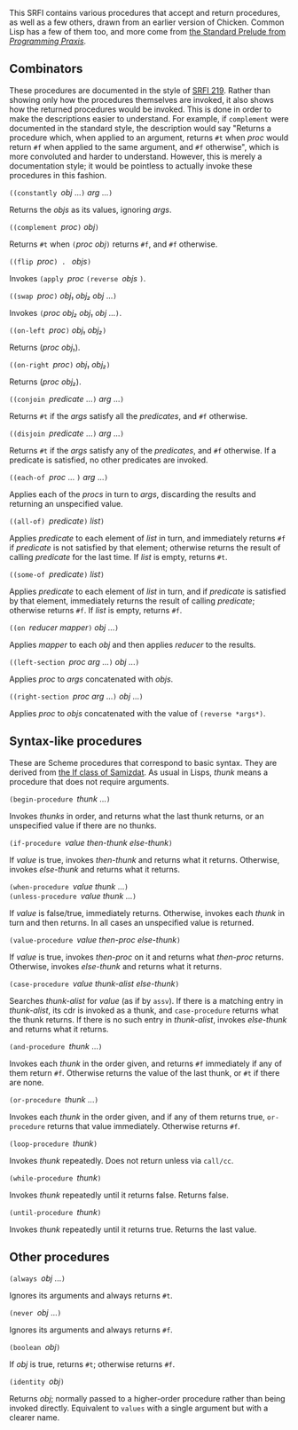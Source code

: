 This SRFI contains various procedures that accept and return procedures, as well as a few others, drawn from an earlier version of Chicken.  Common Lisp has a few of them too, and more come from [the Standard Prelude from *Programming Praxis*](http://programmingpraxis.com/contents/standard-prelude/).




## Combinators

These procedures are documented in the style of [SRFI 219](https://srfi.schemers.org/srfi-219/srfi-219.html).  Rather than showing only how the procedures themselves are invoked, it also shows how the returned procedures would be invoked.  This is done in order to make the descriptions easier to understand.  For example, if `complement` were documented in the standard style, the description would say "Returns a procedure which, when applied to an argument, returns `#t` when *proc* would return `#f` when applied to the same argument, and `#f` otherwise", which is more convoluted and harder to understand.  However, this is merely a documentation style; it would be pointless to actually invoke these procedures in this fashion.

`((constantly `*obj* ...`)` *arg* ...`)`

Returns the *objs* as its values, ignoring *args*.

`((complement `*proc*`)` *obj*`)`

Returns `#t` when `(`*proc obj*`)` returns `#f`, and `#f` otherwise.

`((flip `*proc*`) . ` *objs*`)`

Invokes `(apply `*proc* `(reverse `*objs* `)`.

`((swap `*proc*`)` *obj₁ obj₂ obj* ...`)`

Invokes `(`*proc obj₂ obj₁ obj* ...`)`.

`((on-left `*proc*`)` *obj₁ obj₂*`)`

Returns (*proc obj₁*).

`((on-right `*proc*`)` *obj₁ obj₂*`)`

Returns (*proc obj₂*).

`((conjoin `*predicate* ...`)` *arg* ...`)`

Returns `#t` if the *args* satisfy all the *predicates*, and `#f` otherwise.

`((disjoin `*predicate* ...`)` *arg* ...`)`

Returns `#t` if the *args* satisfy any of the *predicates*, and `#f` otherwise.
If a predicate is satisfied, no other predicates are invoked.

`((each-of `*proc* ... `)` *arg* ...`)`

Applies each of the *procs* in turn to *args*, discarding the results and returning an unspecified value.

`((all-of) `*predicate*`)` *list*`)`

Applies *predicate* to each element of *list* in turn, and immediately returns `#f` if *predicate* is not satisfied by that element; otherwise returns the result of calling *predicate* for the last time.  If *list* is empty, returns `#t`.

`((some-of `*predicate*`)` *list*`)`

Applies *predicate* to each element of *list* in turn, and if *predicate* is satisfied by that element, immediately returns the result of calling *predicate*; otherwise returns `#f`.  If *list* is empty, returns `#f`.

`((on `*reducer mapper*`)` *obj* ...`)`

Applies *mapper* to each *obj* and then applies *reducer* to the results.

`((left-section `*proc arg* ...`)` *obj* ...`)`

Applies *proc* to *args* concatenated with *objs*.

`((right-section `*proc arg* ...`)` *obj* ...`)`

Applies *proc* to *objs* concatenated with the value of `(reverse *args*)`.

## Syntax-like procedures

These are Scheme procedures that correspond to basic syntax.  They are derived from [the If class of Samizdat](https://github.com/danfuzz/samizdat/blob/master/doc/library-guide/If.md).  As usual in Lisps, *thunk* means a procedure that does not require arguments.

`(begin-procedure `*thunk* ...`)`

Invokes *thunks* in order, and returns what the last thunk returns, or an unspecified value if there are no thunks.

`(if-procedure `*value then-thunk* *else-thunk*`)`

If *value* is true, invokes *then-thunk* and returns what it returns.  Otherwise, invokes *else-thunk* and returns what it returns.

`(when-procedure `*value thunk* ...`)`  
`(unless-procedure `*value thunk* ...`)`

If *value* is false/true, immediately returns.  Otherwise, invokes each *thunk* in turn and then returns.  In all cases an unspecified value is returned.

`(value-procedure `*value then-proc else-thunk*`)`

If *value* is true, invokes *then-proc* on it and returns what *then-proc* returns.  Otherwise, invokes *else-thunk* and returns what it returns.

`(case-procedure `*value thunk-alist* *else-thunk*`)`

Searches *thunk-alist* for *value* (as if by `assv`).  If there is a matching entry in *thunk-alist*, its cdr is invoked as a thunk, and `case-procedure` returns what the thunk returns.  If there is no such entry in *thunk-alist*, invokes *else-thunk* and returns what it returns.

`(and-procedure `*thunk* ...`)`

Invokes each *thunk* in the order given, and returns `#f` immediately if any of them return `#f`.  Otherwise returns the value of the last thunk, or `#t` if there are none.

`(or-procedure `*thunk* ...`)`

Invokes each *thunk* in the order given, and if any of them returns true, `or-procedure` returns that value immediately.  Otherwise returns `#f`.

`(loop-procedure `*thunk*`)`

Invokes *thunk* repeatedly.  Does not return unless via `call/cc`.

`(while-procedure `*thunk*`)`

Invokes *thunk* repeatedly until it returns false.  Returns false.

`(until-procedure `*thunk*`)`

Invokes *thunk* repeatedly until it returns true.  Returns the last value.


## Other procedures

`(always `*obj* ...`)`

Ignores its arguments and always returns `#t`.

`(never `*obj* ...`)`

Ignores its arguments and always returns `#f`.

`(boolean `*obj*`)`

If *obj* is true, returns `#t`; otherwise returns `#f`.

`(identity `*obj*`)`

Returns *obj*; normally passed to a higher-order procedure rather than being invoked directly.  Equivalent to `values` with a single argument but with a clearer name.
